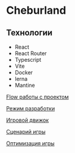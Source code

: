 # Cheburland

## Технологии
- React
- React Router
- Typescript
- Vite
- Docker
- lerna
- Mantine

 [Flow работы с проектом](./docs/workFlow.md)

 [Режим разработки](./docs/development.md)

 [Игровой движок](./docs/gameEngine.md)

 [Сценарий игры](./docs/gameScenario.md)

[Оптимизация игры](./docs/gameOptimisation.md)
